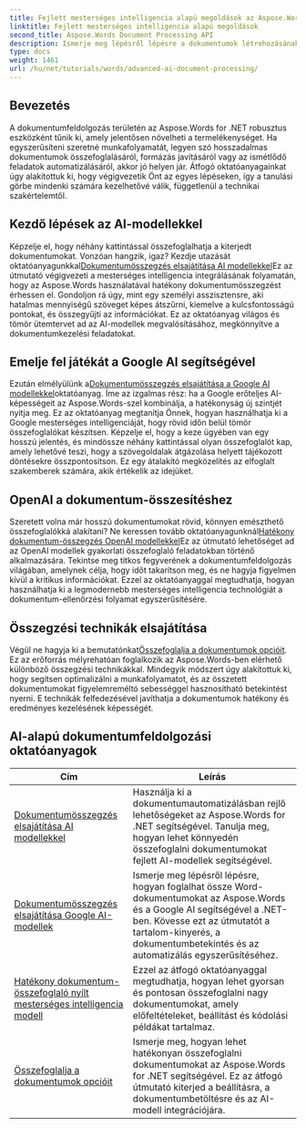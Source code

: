 ```yaml
---
title: Fejlett mesterséges intelligencia alapú megoldások az Aspose.Words segítségével .NET-hez
linktitle: Fejlett mesterséges intelligencia alapú megoldások
second_title: Aspose.Words Document Processing API
description: Ismerje meg lépésről lépésre a dokumentumok létrehozásának, kezelésének és elemzésének automatizálásának módszereit AI-vezérelt betekintési és feldolgozási képességekkel.
type: docs
weight: 1461
url: /hu/net/tutorials/words/advanced-ai-document-processing/
---
```

## Bevezetés

A dokumentumfeldolgozás területén az Aspose.Words for .NET robusztus eszközként tűnik ki, amely jelentősen növelheti a termelékenységet. Ha egyszerűsíteni szeretné munkafolyamatát, legyen szó hosszadalmas dokumentumok összefoglalásáról, formázás javításáról vagy az ismétlődő feladatok automatizálásáról, akkor jó helyen jár. Átfogó oktatóanyagainkat úgy alakítottuk ki, hogy végigvezetik Önt az egyes lépéseken, így a tanulási görbe mindenki számára kezelhetővé válik, függetlenül a technikai szakértelemtől.

## Kezdő lépések az AI-modellekkel

 Képzelje el, hogy néhány kattintással összefoglalhatja a kiterjedt dokumentumokat. Vonzóan hangzik, igaz? Kezdje utazását oktatóanyagunkkal[Dokumentumösszegzés elsajátítása AI modellekkel](./mastering-document-summarization-ai-model/)Ez az útmutató végigvezeti a mesterséges intelligencia integrálásának folyamatán, hogy az Aspose.Words használatával hatékony dokumentumösszegzést érhessen el. Gondoljon rá úgy, mint egy személyi asszisztensre, aki hatalmas mennyiségű szöveget képes átszűrni, kiemelve a kulcsfontosságú pontokat, és összegyűjti az információkat. Ez az oktatóanyag világos és tömör ütemtervet ad az AI-modellek megvalósításához, megkönnyítve a dokumentumkezelési feladatokat.

## Emelje fel játékát a Google AI segítségével

 Ezután elmélyülünk a[Dokumentumösszegzés elsajátítása a Google AI modellekkel](./mastering-document-summarization-google-ai-model/)oktatóanyag. Íme az izgalmas rész: ha a Google erőteljes AI-képességeit az Aspose.Words-szel kombinálja, a hatékonyság új szintjét nyitja meg. Ez az oktatóanyag megtanítja Önnek, hogyan használhatja ki a Google mesterséges intelligenciáját, hogy rövid időn belül tömör összefoglalókat készítsen. Képzelje el, hogy a keze ügyében van egy hosszú jelentés, és mindössze néhány kattintással olyan összefoglalót kap, amely lehetővé teszi, hogy a szövegoldalak átgázolása helyett tájékozott döntésekre összpontosítson. Ez egy átalakító megközelítés az elfoglalt szakemberek számára, akik értékelik az idejüket.

## OpenAI a dokumentum-összesítéshez

 Szeretett volna már hosszú dokumentumokat rövid, könnyen emészthető összefoglalókká alakítani? Ne keressen tovább oktatóanyagunknál[Hatékony dokumentum-összegzés OpenAI modellekkel](./efficient-document-summarization-openai-model/)Ez az útmutató lehetőséget ad az OpenAI modellek gyakorlati összefoglaló feladatokban történő alkalmazására. Tekintse meg titkos fegyverének a dokumentumfeldolgozás világában, amelynek célja, hogy időt takarítson meg, és ne hagyja figyelmen kívül a kritikus információkat. Ezzel az oktatóanyaggal megtudhatja, hogyan használhatja ki a legmodernebb mesterséges intelligencia technológiát a dokumentum-ellenőrzési folyamat egyszerűsítésére.

## Összegzési technikák elsajátítása

 Végül ne hagyja ki a bemutatónkat[Összefoglalja a dokumentumok opcióit](./summarize-documents-options/). Ez az erőforrás mélyrehatóan foglalkozik az Aspose.Words-ben elérhető különböző összegzési technikákkal. Mindegyik módszert úgy alakítottuk ki, hogy segítsen optimalizálni a munkafolyamatot, és az összetett dokumentumokat figyelemreméltó sebességgel hasznosítható betekintést nyerni. E technikák felfedezésével javíthatja a dokumentumok hatékony és eredményes kezelésének képességét.

 ## AI-alapú dokumentumfeldolgozási oktatóanyagok
| Cím | Leírás |
| --- | --- |
| [Dokumentumösszegzés elsajátítása AI modellekkel](./mastering-document-summarization-ai-model/) | Használja ki a dokumentumautomatizálásban rejlő lehetőségeket az Aspose.Words for .NET segítségével. Tanulja meg, hogyan lehet könnyedén összefoglalni dokumentumokat fejlett AI-modellek segítségével. |
| [Dokumentumösszegzés elsajátítása Google AI-modellek](./mastering-document-summarization-google-ai-model/) | Ismerje meg lépésről lépésre, hogyan foglalhat össze Word-dokumentumokat az Aspose.Words és a Google AI segítségével a .NET-ben. Kövesse ezt az útmutatót a tartalom-kinyerés, a dokumentumbetekintés és az automatizálás egyszerűsítéséhez. |
| [Hatékony dokumentum-összefoglaló nyílt mesterséges intelligencia modell](./efficient-document-summarization-openai-model/) | Ezzel az átfogó oktatóanyaggal megtudhatja, hogyan lehet gyorsan és pontosan összefoglalni nagy dokumentumokat, amely előfeltételeket, beállítást és kódolási példákat tartalmaz. |
| [Összefoglalja a dokumentumok opcióit](./summarize-documents-options/) | Ismerje meg, hogyan lehet hatékonyan összefoglalni dokumentumokat az Aspose.Words for .NET segítségével. Ez az átfogó útmutató kiterjed a beállításra, a dokumentumbetöltésre és az AI-modell integrációjára. |